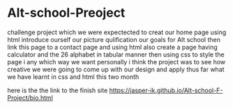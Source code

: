 # Alt-school-Preoject
challenge project which we were expectected to creat our home page using html
introduce ourself
our picture
qulification 
our goals for Alt school
then link this page to a contact page and using html also create a page having calculator and the 26 alphabet in tabular manner 
then using css to style the page i any which way we want 
personally i think the project was to see how creative we were going to come up with our design and apply thus far what we have learnt in css and html this two month

here is the the link to the finish site
https://jasper-ik.github.io/Alt-school-F-Project/bio.html
